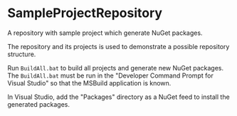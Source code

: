 SampleProjectRepository
=======================

A repository with sample project which generate NuGet packages. 

The repository and its projects is used to demonstrate a possible repository structure. 

Run `BuildAll.bat` to build all projects and generate new NuGet packages. 
The `BuildAll.bat` must be run in the "Developer Command Prompt for Visual Studio" so that the MSBuild application is known. 

In Visual Studio, add the "Packages" directory as a NuGet feed to install the generated packages. 